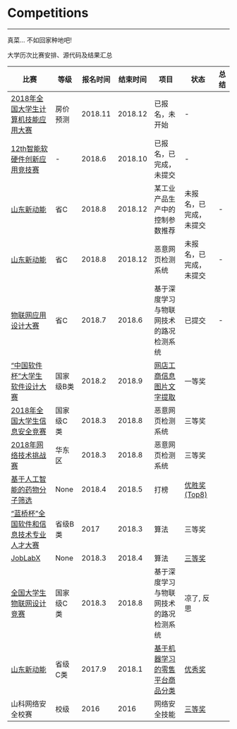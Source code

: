 # Competitions
---
真菜... 不如回家种地吧!

大学历次比赛安排、源代码及结果汇总



比赛 | 等级 | 报名时间 | 结束时间 | 项目 | 状态 | 总结 
--- | --- | --- | --- | --- | --- | --- |
[2018年全国大学生计算机技能应用大赛](http://www.cnccac.com) | 房价预测 | 2018.11 | 2018.12 | 已报名，未开始 | -
[12th智能软硬件创新应用竞技赛](https://sshic.hackerearth.com/zh/sprints/12th/rules/#rules) | - | 2018.6 | 2018.10 | 已报名，已完成，未提交 | -
[山东新动能](http://sdsoft.topcio.cn) | 省C | 2018.8 | 2018.12 | 某工业产品生产中的控制参数推荐 | 未报名，已完成，未提交 | -
[山东新动能](http://sdsoft.topcio.cn) | 省C | 2018.8 | 2018.12 | 恶意网页检测系统 | 未报名，已完成，未提交 | -
[物联网应用设计大赛](http://47.92.161.145/competition-browse.html) | 省C | 2018.7 | 2018.6 | 基于深度学习与物联网技术的路况检测系统 | 已提交 | -
[“中国软件杯”大学生软件设计大赛](http://www.cnsoftbei.com/) | 国家级B类 | 2018.2 | 2018.9 | [网店工商信息图片文字提取](http://www.cnsoftbei.com/bencandy.php?fid=151&aid=1611) | 一等奖
[2018年全国大学生信息安全竞赛](http://www.ciscn.cn/competition/securityCompetition?compet_id=26) | 国家级C类 | 2018.3 | 2018.8 | 恶意网页检测系统　| 三等奖
[2018年网络技术挑战赛](http://http://netcontest.moocollege.com/) | 华东区 | 2018.3 | 2018.8 | 恶意网页检测系统　| 三等奖
[基于人工智能的药物分子筛选](http://www.dcjingsai.com/common/cmpt/%E5%9F%BA%E4%BA%8E%E4%BA%BA%E5%B7%A5%E6%99%BA%E8%83%BD%E7%9A%84%E8%8D%AF%E7%89%A9%E5%88%86%E5%AD%90%E7%AD%9B%E9%80%89_%E6%8E%92%E8%A1%8C%E6%A6%9C.html) | None | 2018.4 | 2018.5 | 打榜 | [优胜奖(Top8)](https://github.com/ETCartman/Competitions/blob/master/imgs/dc2018.pdf)
[“蓝桥杯”全国软件和信息技术专业人才大赛](http://dasai.lanqiao.cn/) | 省级B类 | 2017 | 2018.3 | 算法 | 三等奖
[JobLabX](http://www.joblabx.com/) | None | 2018.3 | 2018.4 | 算法 | [三等奖](https://github.com/ETCartman/Competitions/blob/master/imgs/joblabx2018.jpg)
[全国大学生物联网设计竞赛](http://210.39.2.52/ac/home/home/website/wn/58410.html) |国家级C类 | 2018.3| 2018.8| 基于深度学习与物联网技术的路况检测系统 | 凉了, 反思
[山东新动能](https://github.com/ETCartman/SDXinDongNeng2017)| 省级C类 | 2017.9 | 2018.1 | [基于机器学习的零售平台商品分类](https://github.com/ETCartman/SDXinDongNeng2017) | [优秀奖](https://github.com/ETCartman/Competitions/blob/master/imgs/sdxdn2017.jpg)
山科网络安全校赛 | 校级 | 2016 | 2016 | 网络安全技能 | [三等奖](https://github.com/ETCartman/Competitions/blob/master/imgs/sec2016.jpg)






